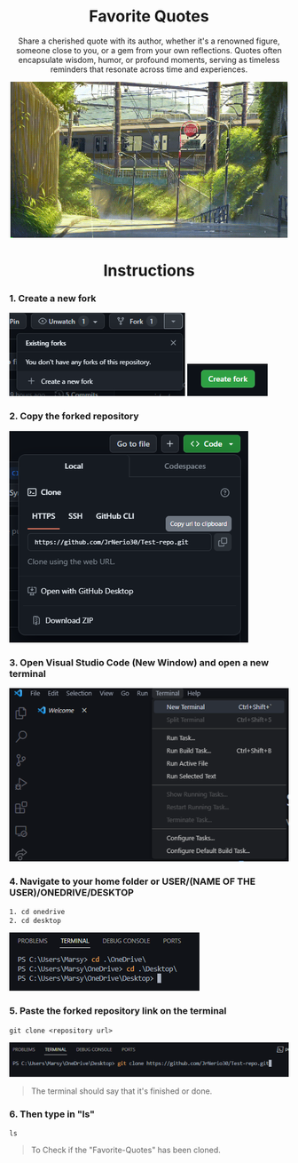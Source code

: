 <h1 align="center">Favorite Quotes</h1>
<p align="center">Share a cherished quote with its author, whether it's a renowned figure, someone close to you, or a gem from your own reflections. Quotes often encapsulate wisdom, humor, or profound moments, serving as timeless reminders that resonate across time and experiences.</p>

<p align="center">
  <img src="./Assets/2swA (1).gif">
</p>

<h1 align="center">Instructions</h1>

### 1. Create a new fork
<img src="./Assets/Createnewfork.png">
<img src="./Assets/CreateForkButton.png">

### 2. Copy the forked repository
<img src="./Assets/Clonerepo.png">

### 3. Open Visual Studio Code (New Window) and open a new terminal
<img src="./Assets/Newterminal.png">

### 4. Navigate to your home folder or USER/(NAME OF THE USER)/ONEDRIVE/DESKTOP
```
1. cd onedrive
2. cd desktop
```
<img src="./Assets/ODDT.png">

### 5. Paste the forked repository link on the terminal
```
git clone <repository url>
```
<img src="./Assets/gitclone.png">

> The terminal should say that it's finished or done.

### 6. Then type in "ls"
```
ls
```
> To Check if the "Favorite-Quotes" has been cloned.
